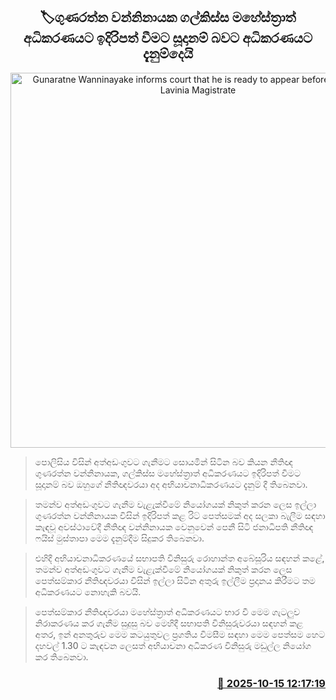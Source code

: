 <p align='center'><b><h2 align='center' title='Gunaratne Wanninayake informs court that he is ready to appear before the Mount Lavinia Magistrate's Court'>🏷ගුණරත්න වන්නිනායක ගල්කිස්ස මහේස්ත්‍රාත් අධිකරණයට ඉදිරිපත් වීමට සූදානම් බවට අධිකරණයට දැනුම්දෙයි</h2></b></p>
<p align='center'><img src='https://helakuru.sgp1.cdn.digitaloceanspaces.com/esana/images/lib/gunarathne-wanninayake-archived.jpg' width='600' alt='Gunaratne Wanninayake informs court that he is ready to appear before the Mount Lavinia Magistrate's Court'></p>

> පොලිසිය විසින් අත්අඩංගුවට ගැනීමට සොයමින් සිටින බව කියන නීතිඥ ගුණරත්න වන්නිනායක, ගල්කිස්ස මහේස්ත්‍රාත් අධිකරණයට ඉදිරිපත් වීමට සූදානම් බව ඔහුගේ නීතිඥවරයා අද අභියාචනාධිකරණයට දැනුම් දී තිබෙනවා.

> තමන්ව අත්අඩංගුවට ගැනීම වැළැක්වීමේ නියෝගයක් නිකුත් කරන ලෙස ඉල්ලා ගුණරත්න වන්නිනායක විසින් ඉදිරිපත් කළ රිට් පෙත්සමක් අද සලකා බැලීම සඳහා කැඳවූ අවස්ථාවේදී නීතිඥ වන්නිනායක වෙනුවෙන් පෙනී සිටි ජනාධිපති නීතිඥ ෆයිස් මුස්තාපා මෙම දැනුම්දීම සිදුකර තිබෙනවා.

> එහිදී අභියාචනාධිකරණයේ සභාපති විනිසුරු රොහාන්ත අබේසූරිය සඳහන් කළේ, තමන්ව අත්අඩංගුවට ගැනීම වැළැක්වීමේ නියෝගයක් නිකුත් කරන ලෙස පෙත්සම්කාර නීතිඥවරයා විසින් ඉල්ලා සිටින අතුරු ඉල්ලීම ප්‍රදානය කිරීමට තම අධිකරණයට නොහැකි බවයි.

> පෙත්සම්කාර නීතිඥවරයා මහේස්ත්‍රාත් අධිකරණයට භාර වී මෙම ගැටලුව නිරාකරණය කර ගැනීම සුදුසු බව මෙහිදී සභාපති විනිසුරුවරයා සඳහන් කළ අතර, ඉන් අනතුරුව මෙම කටයුතුවල ප්‍රගතිය විමසීම සඳහා මෙම පෙත්සම හෙට දහවල් 1.30 ට කැඳවන ලෙසත් අභියාචනා අධිකරණ විනිසුරු මඩුල්ල නියෝග කර තිබෙනවා.



<h3 align='right'><a href='https://www.helakuru.lk/esana/p/114519/'>📅 2025-10-15 12:17:19</a></h3>
